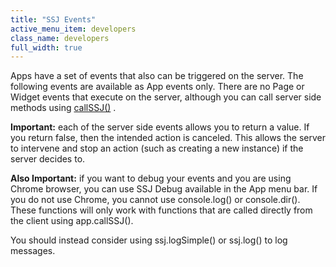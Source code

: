 ```yaml
---
title: "SSJ Events"
active_menu_item: developers
class_name: developers
full_width: true
---
```



Apps have a set of events that also can be triggered on the server. The following events are available as App events only. There are no Page or Widget events that execute on the server, although you can call server side methods using [callSSJ()](/developers/user-guide/scripting-apis/client-api/app-functions/callservice) .

**Important:** each of the server side events allows you to return a value. If you return false, then the intended action is canceled. This allows the server to intervene and stop an action (such as creating a new instance) if the server decides to.

**Also Important:** if you want to debug your events and you are using Chrome browser, you can use SSJ Debug available in the App menu bar. If you do not use Chrome, you cannot use console.log() or console.dir(). These functions will only work with functions that are called directly from the client using app.callSSJ().

You should instead consider using ssj.logSimple() or ssj.log() to log messages.

